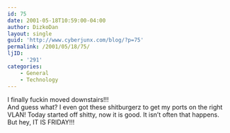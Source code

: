 ```yaml
---
id: 75
date: 2001-05-18T10:59:00-04:00
author: DizkoDan
layout: single
guid: 'http://www.cyberjunx.com/blog/?p=75'
permalink: /2001/05/18/75/
ljID:
    - '291'
categories:
    - General
    - Technology
---
```


I finally fuckin moved downstairs!!!  
And guess what? I even got these shitburgerz to get my ports on the right VLAN! Today started off shitty, now it is good. It isn’t often that happens. But hey, IT IS FRIDAY!!!